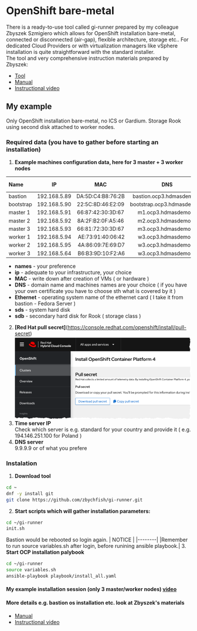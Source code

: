 # OpenShift bare-metal
There is a ready-to-use tool called gi-runner prepared by my colleague Zbyszek Szmigiero which allows for OpenShift installation bare-metal, connected or disconnected (air-gap), flexible architecture, storage etc.. For dedicated Cloud Providers or with virtualization managers like vSphere installation is quite straightforward with the standard installer.  
The tool and very comprehensive instruction materials prepared by Zbyszek:
- [Tool](https://github.com/zbychfish/gi-runner)
- [Manual](https://guardiumnotes.wordpress.com/2021/09/09/automation-of-openshift-and-guardium-insights-installation-on-bare-metal/#1b)
- [Instructional video](https://www.youtube.com/watch?v=i3HqJqFvs2s&t=1226s)
## My example
Only OpenShift installation bare-metal, no ICS or Gardium. Storage Rook using second disk attached to worker nodes.
### Required data (you have to gather before starting an installation)
1. **Example machines configuration data, here for 3 master + 3 worker nodes**
  
| Name         | IP             | MAC               |  DNS                       |Ethernet   |sda (GB) |sdb (GB)|
| :---         |     :---:      |     :---:         |     :---:                  |   :---:   |   :---: | :---:  |
| bastion      | 192.168.5.89   | DA:5D:C4:B8:76:2B |bastion.ocp3.hdmasdemo.pl   |ens18      | 300     |   -    |
| bootstrap    | 192.168.5.90   | 22:5C:8D:46:E2:09 |bootstrap.ocp3.hdmasdemo.pl |           | 120     |   -    |
| master 1     | 192.168.5.91   | 66:87:42:30:3D:67 |m1.ocp3.hdmasdemo.pl        |           | 120     |   -    |
| master 2     | 192.168.5.92   | 8A:2F:B2:0F:A5:46 |m2.ocp3.hdmasdemo.pl        |           | 120     |   -    |
| master 3     | 192.168.5.93   | 66:81:72:30:3D:67 |m3.ocp3.hdmasdemo.pl        |           | 120     |   -    |
| worker 1     | 192.168.5.94   | AE:73:91:40:06:42 |w3.ocp3.hdmasdemo.pl        |           | 120     |   500  |
| worker 2     | 192.168.5.95   | 4A:86:09:7E:69:D7 |w3.ocp3.hdmasdemo.pl        |           | 120     |   500  |
| worker 3     | 192.168.5.64   | B6:B3:9D:10:F2:A6 |w3.ocp3.hdmasdemo.pl        |           | 120     |   500  |
- **names** - your preference
- **ip** - adequate to your infrastructure, your choice
- **MAC** - write down after creation of VMs ( or hardware )
- **DNS** - domain name and machines names are your choice ( if you have your own certificate you have to choose sth what is covered by it )
- **Ethernet** - operating system name of the ethernet card ( I take it from bastion - Fedora Server )
- **sds** - system hard disk
- **sdb** - secondary hard disk for Rook ( storage class )
2. **[Red Hat pull secret]**(https://console.redhat.com/openshift/install/pull-secret)
![Red Hat download pull secret page](/img/rh-pull-secret.png)
3. **Time server IP**  
Check which server is e.g. standard for your country and provide it ( e.g. 194.146.251.100 for Poland )
4. **DNS server**  
9.9.9.9 or of what you prefere
### Instalation
1. **Download tool**
```bash
cd ~
dnf -y install git
git clone https://github.com/zbychfish/gi-runner.git
```
2. **Start scripts which will gather installation parameters:**
```bash
cd ~/gi-runner
init.sh
```
Bastion would be rebooted so login again.
| NOTICE |
|--------|
|Remember to run source variables.sh after login, before runining ansible playbook.|
3. **Start OCP installation palybook**
```bash
cd ~/gi-runner
source variables.sh
ansible-playbook playbook/install_all.yaml
```
#### My example installation session (only 3 master/worker nodes) [video](https://youtu.be/GUTF_m9SUWw)

#### More details e.g. bastion os installation etc. look at Zbyszek's materials  
- [Manual](https://guardiumnotes.wordpress.com/2021/09/09/automation-of-openshift-and-guardium-insights-installation-on-bare-metal/#1b)  
- [Instructional video](https://www.youtube.com/watch?v=i3HqJqFvs2s&t=1226s)

